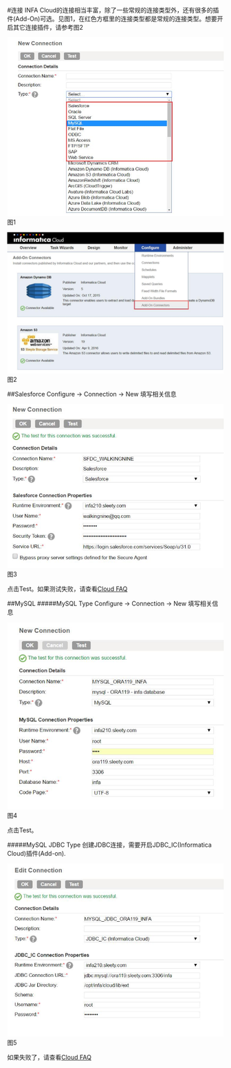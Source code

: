 #连接
INFA Cloud的连接相当丰富，除了一些常规的连接类型外，还有很多的插件(Add-On)可选。见图1，在红色方框里的连接类型都是常规的连接类型。想要开启其它连接插件，请参考图2

![连接列表](cloud_Connection_list.jpg) 图1

![连接插件](cloud_Connection_addon.jpg) 图2


##Salesforce
Configure -> Connection -> New 填写相关信息

![SFDC Connection](SFDC_Connection_successful.jpg) 图3

点击Test。如果测试失败，请查看[Cloud FAQ](../../FAQ/CLOUD/README.md)


##MySQL
#####MySQL Type
Configure -> Connection -> New 填写相关信息

![MySQL Connection](MYSQL_Connection_successful.jpg) 图4

点击Test。

#####MySQL JDBC Type
创建JDBC连接，需要开启JDBC_IC(Informatica Cloud)插件(Add-on).

![MYSQL JDBC CONNECTION](cloud_JDBC_Connection_successful.jpg) 图5

如果失败了，请查看[Cloud FAQ](../../FAQ/CLOUD/README.md)

